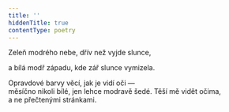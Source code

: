 ```yaml
---
title: ''
hiddenTitle: true
contentType: poetry
---
```


<section>

Zeleň modrého nebe, dřív než vyjde slunce,

a bílá modř západu, kde zář slunce vymizela.

</section>

<section>

Opravdové barvy věcí, jak je vidí oči —  
měsíčno nikoli bílé, jen lehce modravě šedé. Těší mě vidět očima,  
a ne přečtenými stránkami.

</section>

